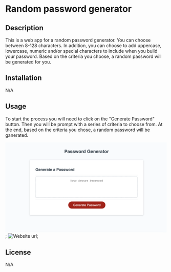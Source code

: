 
# Random password generator

## Description

This is a web app for a random password generator. You can choose between 8-128 characters. In addition, you can choose to add uppercase, lowercase, numeric and/or special characters to include when you build your password. Based on the criteria you choose, a random password will be generated for you. 

## Installation

N/A

## Usage

To start the process you will need to click on the "Generate Password" button. Then you will be prompt with a series of criteria to choose from. At the end, based on the criteria you chose, a random password will be ganerated. 

![screenshot of the web app](/screenshot.png);
![Website url]("https://danabelleli.github.io/random-password/");


## License
N/A


